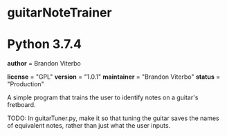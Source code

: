 # guitarNoteTrainer
# Python 3.7.4 

__author__ = Brandon Viterbo

__license__ = "GPL"
__version__ = "1.0.1"
__maintainer__ = "Brandon Viterbo"
__status__ = "Production"

A simple program that trains the user to identify notes on a guitar's fretboard.

TODO:
In guitarTuner.py, make it so that tuning the guitar saves the names of equivalent notes, rather than just what the user inputs.
